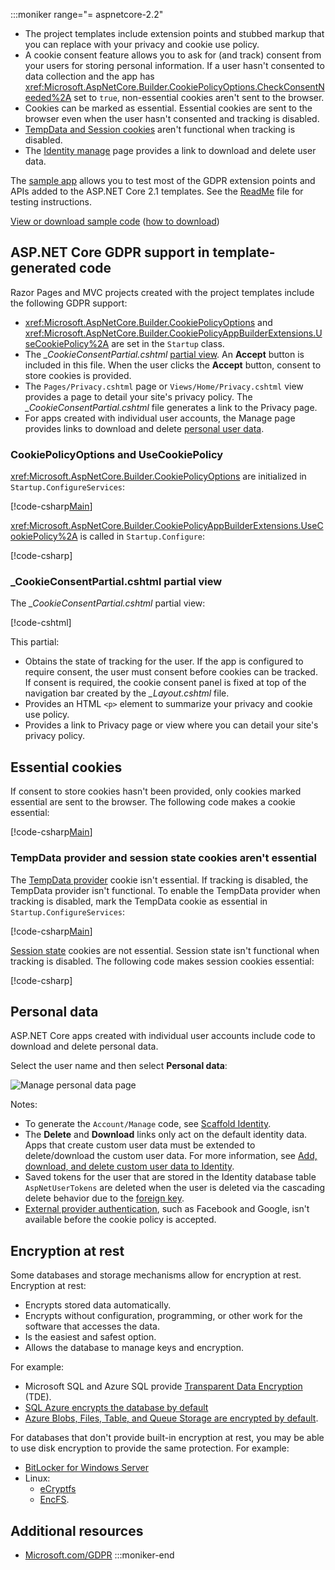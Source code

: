 :::moniker range="= aspnetcore-2.2"

* The project templates include extension points and stubbed markup that you can replace with your privacy and cookie use policy.
* A cookie consent feature allows you to ask for (and track) consent from your users for storing personal information. If a user hasn't consented to data collection and the app has <xref:Microsoft.AspNetCore.Builder.CookiePolicyOptions.CheckConsentNeeded%2A> set to `true`, non-essential cookies aren't sent to the browser.
* Cookies can be marked as essential. Essential cookies are sent to the browser even when the user hasn't consented and tracking is disabled.
* [TempData and Session cookies](#tempdata) aren't functional when tracking is disabled.
* The [Identity manage](#pd) page provides a link to download and delete user data.

The [sample app](https://github.com/dotnet/AspNetCore.Docs/tree/live/aspnetcore/security/gdpr/sample) allows you to test most of the GDPR extension points and APIs added to the ASP.NET Core 2.1 templates. See the [ReadMe](https://github.com/dotnet/AspNetCore.Docs/tree/live/aspnetcore/security/gdpr/sample) file for testing instructions.

[View or download sample code](https://github.com/dotnet/AspNetCore.Docs/tree/live/aspnetcore/security/gdpr/sample) ([how to download](xref:fundamentals/index#how-to-download-a-sample))

## ASP.NET Core GDPR support in template-generated code

Razor Pages and MVC projects created with the project templates include the following GDPR support:

* <xref:Microsoft.AspNetCore.Builder.CookiePolicyOptions> and <xref:Microsoft.AspNetCore.Builder.CookiePolicyAppBuilderExtensions.UseCookiePolicy%2A> are set in the `Startup` class.
* The *\_CookieConsentPartial.cshtml* [partial view](xref:mvc/views/tag-helpers/builtin-th/partial-tag-helper). An **Accept** button is included in this file. When the user clicks the **Accept** button, consent to store cookies is provided.
* The `Pages/Privacy.cshtml` page or `Views/Home/Privacy.cshtml` view provides a page to detail your site's privacy policy. The *\_CookieConsentPartial.cshtml* file generates a link to the Privacy page.
* For apps created with individual user accounts, the Manage page provides links to download and delete [personal user data](#pd).

### CookiePolicyOptions and UseCookiePolicy

<xref:Microsoft.AspNetCore.Builder.CookiePolicyOptions> are initialized in `Startup.ConfigureServices`:

[!code-csharp[Main](~/security/gdpr/sample/Startup.cs?name=snippet1&highlight=14-20)]

<xref:Microsoft.AspNetCore.Builder.CookiePolicyAppBuilderExtensions.UseCookiePolicy%2A> is called in `Startup.Configure`:

[!code-csharp[](~/security/gdpr/sample/Startup.cs?name=snippet1&highlight=51)]

### \_CookieConsentPartial.cshtml partial view

The *\_CookieConsentPartial.cshtml* partial view:

[!code-cshtml[](~/security/gdpr/sample/RP2.2/Pages/Shared/_CookieConsentPartial.cshtml)]

This partial:

* Obtains the state of tracking for the user. If the app is configured to require consent, the user must consent before cookies can be tracked. If consent is required, the cookie consent panel is fixed at top of the navigation bar created by the *\_Layout.cshtml* file.
* Provides an HTML `<p>` element to summarize your privacy and cookie use policy.
* Provides a link to Privacy page or view where you can detail your site's privacy policy.

## Essential cookies

If consent to store cookies hasn't been provided, only cookies marked essential are sent to the browser. The following code makes a cookie essential:

[!code-csharp[Main](~/security/gdpr/sample/RP2.2/Pages/Cookie.cshtml.cs?name=snippet1&highlight=5)]

<a name="tempdata"></a>

### TempData provider and session state cookies aren't essential

The [TempData provider](xref:fundamentals/app-state#tempdata) cookie isn't essential. If tracking is disabled, the TempData provider isn't functional. To enable the TempData provider when tracking is disabled, mark the TempData cookie as essential in `Startup.ConfigureServices`:

[!code-csharp[Main](~/security/gdpr/sample/RP2.2/Startup.cs?name=snippet1)]

[Session state](xref:fundamentals/app-state) cookies are not essential. Session state isn't functional when tracking is disabled. The following code makes session cookies essential:

[!code-csharp[](~/security/gdpr/sample/RP2.2/Startup.cs?name=snippet2)]

<a name="pd"></a>

## Personal data

ASP.NET Core apps created with individual user accounts include code to download and delete personal data.

Select the user name and then select **Personal data**:

![Manage personal data page](~/security/gdpr/_static/pd.png)

Notes:

* To generate the `Account/Manage` code, see [Scaffold Identity](xref:security/authentication/scaffold-identity).
* The **Delete** and **Download** links only act on the default identity data. Apps that create custom user data must be extended to delete/download the custom user data. For more information, see [Add, download, and delete custom user data to Identity](xref:security/authentication/add-user-data).
* Saved tokens for the user that are stored in the Identity database table `AspNetUserTokens` are deleted when the user is deleted via the cascading delete behavior due to the [foreign key](https://github.com/aspnet/Identity/blob/release/2.1/src/EF/IdentityUserContext.cs#L152).
* [External provider authentication](xref:security/authentication/social/index), such as Facebook and Google, isn't available before the cookie policy is accepted.

## Encryption at rest

Some databases and storage mechanisms allow for encryption at rest. Encryption at rest:

* Encrypts stored data automatically.
* Encrypts without configuration, programming, or other work for the software that accesses the data.
* Is the easiest and safest option.
* Allows the database to manage keys and encryption.

For example:

* Microsoft SQL and Azure SQL provide [Transparent Data Encryption](/sql/relational-databases/security/encryption/transparent-data-encryption) (TDE).
* [SQL Azure encrypts the database by default](https://azure.microsoft.com/updates/newly-created-azure-sql-databases-encrypted-by-default/)
* [Azure Blobs, Files, Table, and Queue Storage are encrypted by default](https://azure.microsoft.com/blog/announcing-default-encryption-for-azure-blobs-files-table-and-queue-storage/).

For databases that don't provide built-in encryption at rest, you may be able to use disk encryption to provide the same protection. For example:

* [BitLocker for Windows Server](/windows/security/information-protection/bitlocker/bitlocker-how-to-deploy-on-windows-server)
* Linux:
  * [eCryptfs](https://launchpad.net/ecryptfs)
  * [EncFS](https://github.com/vgough/encfs).

## Additional resources

* [Microsoft.com/GDPR](https://www.microsoft.com/trustcenter/Privacy/GDPR)
:::moniker-end

